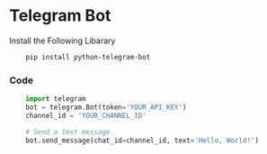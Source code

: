 # Telegram Bot
Install the Following Libarary
```bash
    pip install python-telegram-bot
```

### Code
```python
    import telegram
    bot = telegram.Bot(token='YOUR_API_KEY')
    channel_id = 'YOUR_CHANNEL_ID'

    # Send a text message
    bot.send_message(chat_id=channel_id, text='Hello, World!')
```